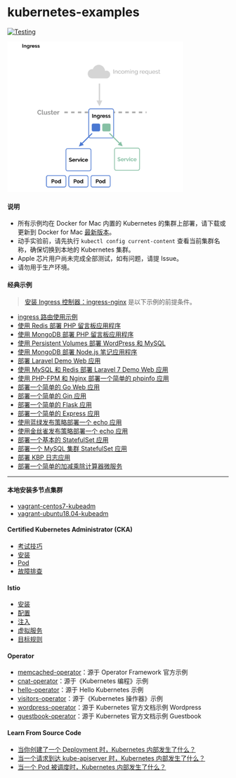# kubernetes-examples

[![Testing](https://github.com/jxlwqq/kubernetes-examples/actions/workflows/testing.yml/badge.svg)](https://github.com/jxlwqq/kubernetes-examples/actions/workflows/testing.yml)

<img src='./ingress.png' width='400'>

#### 说明

* 所有示例均在 Docker for Mac 内置的 Kubernetes 的集群上部署，请下载或更新到 Docker for Mac [最新版本](https://docs.docker.com/desktop/mac/release-notes/)。
* 动手实验前，请先执行 `kubectl config current-content` 查看当前集群名称，确保切换到本地的 Kubernetes 集群。
* Apple 芯片用户尚未完成全部测试，如有问题，请提 Issue。
* 请勿用于生产环境。

#### 经典示例

> [安装 Ingress 控制器：ingress-nginx](./ingress-nginx) 是以下示例的前提条件。

* [ingress 路由使用示例](deploying-simple-apple-and-banana-ingress)
* [使用 Redis 部署 PHP 留言板应用程序](deploying-php-guestbook-application-with-redis)
* [使用 MongoDB 部署 PHP 留言板应用程序](deploying-php-guestbook-application-with-mongodb)
* [使用 Persistent Volumes 部署 WordPress 和 MySQL](deploying-wordpress-and-mysql-with-persistent-volumes)
* [使用 MongoDB 部署 Node.js 笔记应用程序](deploying-nodejs-note-application-with-mongodb)
* [部署 Laravel Demo Web 应用](deploying-laravel-application)
* [使用 MySQL 和 Redis 部署 Laravel 7 Demo Web 应用](deploying-laravel-7-with-mysql-and-redis)
* [使用 PHP-FPM 和 Nginx 部署一个简单的 phpinfo 应用](deploying-simple-php-app-with-fpm-and-nginx)
* [部署一个简单的 Go Web 应用](deploying-hello-world-web-application-with-go)
* [部署一个简单的 Gin 应用](deploying-simple-hello-gin-app)  
* [部署一个简单的 Flask 应用](deploying-simple-hello-flask-app)
* [部署一个简单的 Express 应用](deploying-simple-hello-express-app)
* [使用蓝绿发布策略部署一个 echo 应用](deploying-simple-echo-app-using-blue-green-deployment)
* [使用金丝雀发布策略部署一个 echo 应用](deploying-simple-echo-app-using-canary-deployment)
* [部署一个基本的 StatefulSet 应用](deploying-basic-statefulset-app)
* [部署一个 MySQL 集群 StatefulSet 应用](deploying-replicated-mysql-statefulset-app)
* [部署 KBP 日志应用](deploying-kbp-journal-app)
* [部署一个简单的加减乘除计算器微服务](deploying-simple-microservice-using-gin-and-grpc)

---

#### 本地安装多节点集群

* [vagrant-centos7-kubeadm](installing-kubernetes-with-deployment-tools)
* [vagrant-ubuntu18.04-kubeadm](cka-training/1.installing.md)

#### Certified Kubernetes Administrator (CKA) 

* [考试技巧](./cka-training/0.tips.md)
* [安装](./cka-training/1.installing.md)
* [Pod](./cka-training/2.pod.md)
* [故障排查](./cka-training/8.troubleshooting.md)

#### Istio

* [安装](istio/0.installing)
* [配置](istio/1.profile)
* [注入](istio/2.injection)
* [虚拟服务](istio/3.virtual-service)
* [目标规则](istio/4.destination-rule)

#### Operator

* [memcached-operator](https://github.com/jxlwqq/memcached-operator)：源于 Operator Framework 官方示例
* [cnat-operator](https://github.com/jxlwqq/cnat-operator)：源于《Kubernetes 编程》示例
* [hello-operator](https://github.com/jxlwqq/hello-operator)：源于 Hello Kubernetes 示例
* [visitors-operator](https://github.com/jxlwqq/visitors-operator)：源于《Kubernetes 操作器》示例
* [wordpress-operator](https://github.com/jxlwqq/wordpress-operator)：源于 Kubernetes 官方文档示例 Wordpress
* [guestbook-operator](https://github.com/jxlwqq/guestbook-operator)：源于 Kubernetes 官方文档示例 Guestbook

#### Learn From Source Code

* [当你创建了一个 Deployment 时，Kubernetes 内部发生了什么？](./learn-from-source-code/what-happens-in-kubernetes-when-create-a-deployment.md)
* [当一个请求到达 kube-apiserver 时，Kubernetes 内部发生了什么？](./learn-from-source-code/what-happens-in-kubernetes-when-a-request-hits-kube-apiserver.md)
* [当一个 Pod 被调度时，Kubernetes 内部发生了什么？](./learn-from-source-code/what-happens-in-kubernetes-when-schedule-a-pod.md)
